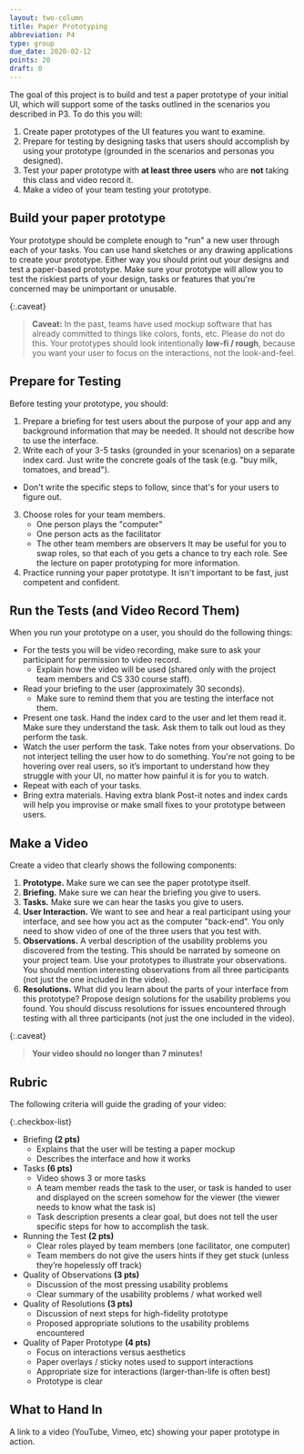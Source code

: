 ```yaml
---
layout: two-column
title: Paper Prototyping
abbreviation: P4
type: group
due_date: 2020-02-12
points: 20
draft: 0
---
```


The goal of this project is to build and test a paper prototype of your initial UI, which will support some of the tasks outlined in the scenarios you described in P3. To do this you will:
1. Create paper prototypes of the UI features you want to examine.
2. Prepare for testing by designing tasks that users should accomplish by using your prototype (grounded in the scenarios and personas you designed). 
3. Test your paper prototype with **at least three users** who are **not** taking this class and video record it. 
4. Make a video of your team testing your prototype.

## Build your paper prototype
Your prototype should be complete enough to "run" a new user through each of your tasks. You can use hand sketches or any drawing applications to create your prototype. Either way you should print out your designs and test a paper-based prototype. Make sure your prototype will allow you to test the riskiest parts of your design, tasks or features that you're concerned may be unimportant or unusable.

{:.caveat}
> **Caveat:** In the past, teams have used mockup software that has already committed to things like colors, fonts, etc. Please do not do this. Your prototypes should look intentionally **low-fi / rough**, because you want your user to focus on the interactions, not the look-and-feel.

## Prepare for Testing
Before testing your prototype, you should:

1. Prepare a briefing for test users about the purpose of your app and any background information that may be needed. It should not describe how to use the interface.
2. Write each of your 3-5 tasks (grounded in your scenarios) on a separate index card. Just write the concrete goals of the task (e.g. "buy milk, tomatoes, and bread"). 
  * Don't write the specific steps to follow, since that's for your users to figure out.
3. Choose roles for your team members. 
   * One person plays the "computer"
   * One person acts as the facilitator
   * The other team members are observers
  It may be useful for you to swap roles, so that each of you gets a chance to try each role. See the lecture on paper prototyping for more information.
4. Practice running your paper prototype. It isn't important to be fast, just competent and confident.
 

## Run the Tests (and Video Record Them)
When you run your prototype on a user, you should do the following things:

* For the tests you will be video recording, make sure to ask your participant for permission to video record.  
   * Explain how the video will be used (shared only with the project team members and CS 330 course staff).
* Read your briefing to the user (approximately 30 seconds). 
   * Make sure to remind them that you are testing the interface not them.
* Present one task. Hand the index card to the user and let them read it. Make sure they understand the task. Ask them to talk out loud as they perform the task.
* Watch the user perform the task. Take notes from your observations. Do not interject telling the user how to do something. You're not going to be hovering over real users, so it’s important to understand how they struggle with your UI, no matter how painful it is for you to watch.
* Repeat with each of your tasks.
* Bring extra materials. Having extra blank Post-it notes and index cards will help you improvise or make small fixes to your prototype between users.
 
## Make a Video
Create a video that clearly shows the following components:

1. **Prototype.** Make sure we can see the paper prototype itself.
2. **Briefing.** Make sure we can hear the briefing you give to users.
3. **Tasks.** Make sure we can hear the tasks you give to users.
4. **User Interaction.** We want to see and hear a real participant using your interface, and see how you act as the computer "back-end". You only need to show video of one of the three users that you test with.
5. **Observations.** A verbal description of the usability problems you discovered from the testing. This should be narrated by someone on your project team. Use your prototypes to illustrate your observations. You should mention interesting observations from all three participants (not just the one included in the video).
6. **Resolutions.** What did you learn about the parts of your interface from this prototype? Propose design solutions for the usability problems you found. You should discuss resolutions for issues encountered through testing with all three participants (not just the one included in the video).

{:.caveat}
> **Your video should no longer than 7 minutes!**

## Rubric
The following criteria will guide the grading of your video:

{:.checkbox-list}
* Briefing **(2 pts)**
  * Explains that the user will be testing a paper mockup
  * Describes the interface and how it works
* Tasks **(6 pts)**
  * Video shows 3 or more tasks
  * A team member reads the task to the user, or task is handed to user and displayed on the screen somehow for the viewer (the viewer needs to know what the task is)
  * Task description presents a clear goal, but does not tell the user specific steps for how to accomplish the task.
* Running the Test **(2 pts)**
  * Clear roles played by team members (one facilitator, one computer)
  * Team members do not give the users hints if they get stuck (unless they’re hopelessly off track)
* Quality of Observations **(3 pts)**
  * Discussion of the most pressing usability problems
  * Clear summary of the usability problems / what worked well
* Quality of Resolutions **(3 pts)**
  * Discussion of next steps for high-fidelity prototype
  * Proposed appropriate solutions to the usability problems encountered
* Quality of Paper Prototype **(4 pts)**
  * Focus on interactions versus aesthetics
  * Paper overlays / sticky notes used to support interactions
  * Appropriate size for interactions (larger-than-life is often best)
  * Prototype is clear


## What to Hand In 
A link to a video (YouTube, Vimeo, etc) showing your paper prototype in action.

